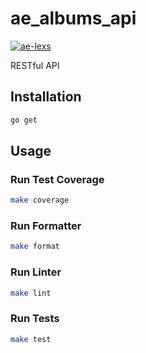 # ae_albums_api

[![ae-lexs](https://circleci.com/gh/ae-lexs/ae_albums_api.svg?style=svg)](https://circleci.com/gh/ae-lexs/ae_albums_api)

RESTful API

## Installation 

```sh
go get
```

## Usage

### Run Test Coverage

```sh
make coverage
```

### Run Formatter

```sh
make format
```

### Run Linter

```sh
make lint
```

### Run Tests

```sh
make test
```
